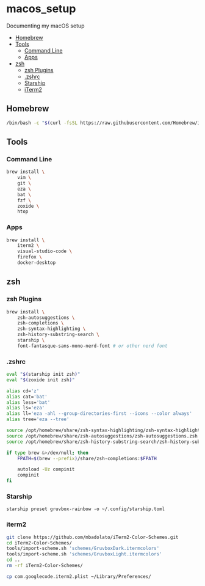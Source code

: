 # macos_setup

Documenting my macOS setup

- [Homebrew](#Homebrew)
- [Tools](#Tools)
    - [Command Line](#Command_Line)
    - [Apps](#Apps)
- [zsh](#zsh)
    - [zsh Plugins](#zsh_Plugins)
    - [.zshrc](#.zshrc)
    - [Starship](#Starship)
    - [iTerm2](#iTerm2)

## Homebrew

```bash
/bin/bash -c "$(curl -fsSL https://raw.githubusercontent.com/Homebrew/install/HEAD/install.sh)"
```

## Tools

### Command Line

```bash
brew install \
    vim \
    git \
    eza \
    bat \
    fzf \
    zoxide \
    htop
```

### Apps

```bash
brew install \
    iterm2 \
    visual-studio-code \
    firefox \
    docker-desktop
```

## zsh

### zsh Plugins

```bash
brew install \
    zsh-autosuggestions \
    zsh-completions \
    zsh-syntax-highlighting \
    zsh-history-substring-search \
    starship \
    font-fantasque-sans-mono-nerd-font # or other nerd font
```

### .zshrc

```bash
eval "$(starship init zsh)"
eval "$(zoxide init zsh)"

alias cd='z'
alias cat='bat'
alias less='bat'
alias ls='eza'
alias ll='eza -ahl --group-directories-first --icons --color always'
alias tree='eza --tree'

source /opt/homebrew/share/zsh-syntax-highlighting/zsh-syntax-highlighting.zsh
source /opt/homebrew/share/zsh-autosuggestions/zsh-autosuggestions.zsh
source /opt/homebrew/share/zsh-history-substring-search/zsh-history-substring-search.zsh

if type brew &>/dev/null; then
    FPATH=$(brew --prefix)/share/zsh-completions:$FPATH

    autoload -Uz compinit
    compinit
fi
```

### Starship

```nash
starship preset gruvbox-rainbow -o ~/.config/starship.toml
```

### iterm2

```bash
git clone https://github.com/mbadolato/iTerm2-Color-Schemes.git
cd iTerm2-Color-Schemes/
tools/import-scheme.sh 'schemes/GruvboxDark.itermcolors'
tools/import-scheme.sh 'schemes/GruvboxLight.itermcolors'
cd ..
rm -rf iTerm2-Color-Schemes/
```

```bash
cp com.googlecode.iterm2.plist ~/Library/Preferences/
